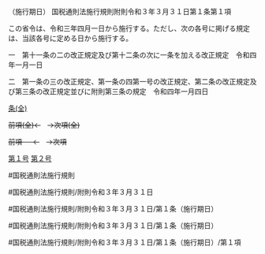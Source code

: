 （施行期日）
国税通則法施行規則附則令和３年３月３１日第１条第１項

この省令は、令和三年四月一日から施行する。ただし、次の各号に掲げる規定は、当該各号に定める日から施行する。

一　第十一条の二の改正規定及び第十二条の次に一条を加える改正規定　令和四年一月一日

二　第一条の三の改正規定、第一条の四第一号の改正規定、第二条の改正規定及び第三条の改正規定並びに附則第三条の規定　令和四年一月四日

[条(全)](国税通則法施行規則附則令和３年３月３１日第１条_.md)

~~前項(全)←~~　~~→次項(全)~~

~~前項 　 ←~~　~~→次項~~

[第１号](国税通則法施行規則附則令和３年３月３１日第１条第１項第１号.md)  [第２号](国税通則法施行規則附則令和３年３月３１日第１条第１項第２号.md)  

#国税通則法施行規則

#国税通則法施行規則/附則令和３年３月３１日

#国税通則法施行規則/附則令和３年３月３１日/第１条（施行期日）

#国税通則法施行規則/附則令和３年３月３１日/第１条（施行期日）

#国税通則法施行規則/附則令和３年３月３１日/第１条（施行期日）/第１項

